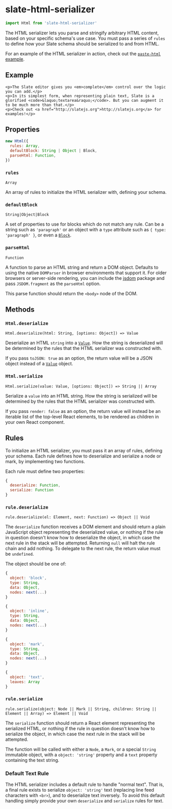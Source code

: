 # slate-html-serializer

```javascript
import Html from 'slate-html-serializer'
```

The HTML serializer lets you parse and stringify arbitrary HTML content, based on your specific schema's use case. You must pass a series of `rules` to define how your Slate schema should be serialized to and from HTML.

For an example of the HTML serializer in action, check out the [`paste-html` example](https://github.com/erquhart/slate/tree/a0b7976cb9a2812d8d96361e9993fe8853a2cc64/examples/paste-html/README.md).

## Example

```text
<p>The Slate editor gives you <em>complete</em> control over the logic you can add.</p>
<p>In its simplest form, when representing plain text, Slate is a glorified <code>&laquo;textarea&raquo;</code>. But you can augment it to be much more than that.</p>
<p>Check out <a href="http://slatejs.org">http://slatejs.org</a> for examples!</p>
```

## Properties

```javascript
new Html({
  rules: Array,
  defaultBlock: String | Object | Block,
  parseHtml: Function,
})
```

### `rules`

`Array`

An array of rules to initialize the HTML serializer with, defining your schema.

### `defaultBlock`

`String|Object|Block`

A set of properties to use for blocks which do not match any rule. Can be a string such as `'paragraph'` or an object with a `type` attribute such as `{ type: 'paragraph' }`, or even a [`Block`](../slate-core/block.md).

### `parseHtml`

`Function`

A function to parse an HTML string and return a DOM object. Defaults to using the native `DOMParser` in browser environments that support it. For older browsers or server-side rendering, you can include the [jsdom](https://www.npmjs.com/package/jsdom) package and pass `JSDOM.fragment` as the `parseHtml` option.

This parse function should return the `<body>` node of the DOM.

## Methods

### `Html.deserialize`

`Html.deserialize(html: String, [options: Object]) => Value`

Deserialize an HTML `string` into a [`Value`](../slate-core/value.md). How the string is deserialized will be determined by the rules that the HTML serializer was constructed with.

If you pass `toJSON: true` as an option, the return value will be a JSON object instead of a [`Value`](../slate-core/value.md) object.

### `Html.serialize`

`Html.serialize(value: Value, [options: Object]) => String || Array`

Serialize a `value` into an HTML string. How the string is serialized will be determined by the rules that the HTML serializer was constructed with.

If you pass `render: false` as an option, the return value will instead be an iterable list of the top-level React elements, to be rendered as children in your own React component.

## Rules

To initialize an HTML serializer, you must pass it an array of rules, defining your schema. Each rule defines how to deserialize and serialize a node or mark, by implementing two functions.

Each rule must define two properties:

```javascript
{
  deserialize: Function,
  serialize: Function
}
```

### `rule.deserialize`

`rule.deserialize(el: Element, next: Function) => Object || Void`

The `deserialize` function receives a DOM element and should return a plain JavaScript object representing the deserialized value, or nothing if the rule in question doesn't know how to deserialize the object, in which case the next rule in the stack will be attempted. Returning `null` will halt the rule chain and add nothing. To delegate to the next rule, the return value must be `undefined`.

The object should be one of:

```javascript
{
  object: 'block',
  type: String,
  data: Object,
  nodes: next(...)
}

{
  object: 'inline',
  type: String,
  data: Object,
  nodes: next(...)
}

{
  object: 'mark',
  type: String,
  data: Object,
  nodes: next(...)
}

{
  object: 'text',
  leaves: Array
}
```

### `rule.serialize`

`rule.serialize(object: Node || Mark || String, children: String || Element || Array) => Element || Void`

The `serialize` function should return a React element representing the serialized HTML, or nothing if the rule in question doesn't know how to serialize the object, in which case the next rule in the stack will be attempted.

The function will be called with either a `Node`, a `Mark`, or a special `String` immutable object, with a `object: 'string'` property and a `text` property containing the text string.

### Default Text Rule

The HTML serializer includes a default rule to handle "normal text". That is, a final rule exists to serialize `object: 'string'` text \(replacing line feed characters with `<br>`\), and to deserialize text inversely. To avoid this default handling simply provide your own `deserialize` and `serialize` rules for text.

